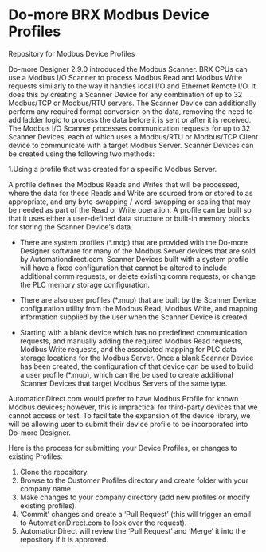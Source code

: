 # Do-more BRX Modbus Device Profiles
Repository for Modbus Device Profiles

Do-more Designer 2.9.0 introduced the Modbus Scanner. BRX CPUs can use a Modbus I/O Scanner to process Modbus Read and Modbus Write requests similarly to the way it handles local I/O and Ethernet Remote I/O. It does this by creating a Scanner Device for any combination of up to 32 Modbus/TCP or Modbus/RTU servers. The Scanner Device can additionally perform any required format conversion on the data, removing the need to add ladder logic to process the data before it is sent or after it is received.
The Modbus I/O Scanner processes communication requests for up to 32 Scanner Devices, each of which uses a Modbus/RTU or Modbus/TCP Client device to communicate with a target Modbus Server. Scanner Devices can be created using the following two methods: 


1.Using a profile that was created for a specific Modbus Server. 

A profile defines the Modbus Reads and Writes that will be processed, where the data for these Reads and Write are sourced from or stored to as appropriate, and any byte-swapping / word-swapping or scaling that may be needed as part of the Read or Write operation. A profile can be built so that it uses either a user-defined data structure or built-in memory blocks for storing the Scanner Device's data.  
  * There are system profiles (*.mdp) that are provided with the Do-more Designer software for many of the Modbus Server devices that are sold by Automationdirect.com. Scanner Devices built with a system profile will have a fixed configuration that cannot be altered to include additional comm requests, or delete existing comm requests, or change the PLC memory storage configuration. 
  * There are also user profiles (*.mup) that are built by the Scanner Device configuration utility from the Modbus Read, Modbus Write, and mapping information supplied by the user when the Scanner Device is created.


* Starting with a blank device which has no predefined communication requests, and manually adding the required Modbus Read requests, Modbus Write requests, and the associated mapping for PLC data storage locations for the Modbus Server. Once a blank Scanner Device has been created, the configuration of that device can be used to build a user profile (*.mup), which can the be used to create additional Scanner Devices that target Modbus Servers of the same type.

AutomationDirect.com would prefer to have Modbus Profile for known Modbus devices; however, this is impractical for third-party devices that we cannot access or test. To facilitate the expansion of the device library, we will be allowing user to submit their device profile to be incorporated into Do-more Designer.

Here is the process for submitting your Device Profiles, or changes to existing Profiles:
1.	Clone the repository.
2.	Browse to the Customer Profiles directory and create folder with your company name.
3.	Make changes to your company directory (add new profiles or modify existing profiles).
4.	‘Commit’ changes and create a ‘Pull Request’ (this will trigger an email to AutomationDirect.com to look over the request).
5.	AutomationDirect will review the ‘Pull Request’ and ‘Merge’ it into the repository if it is approved.

